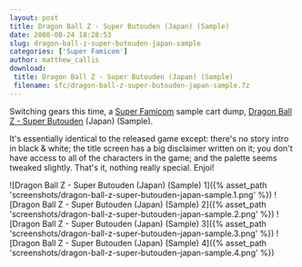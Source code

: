 ```yaml
---
layout: post
title: Dragon Ball Z - Super Butouden (Japan) (Sample)
date: 2008-08-24 18:28:53
slug: dragon-ball-z-super-butouden-japan-sample
categories: ['Super Famicom']
author: matthew_callis
download:
 title: Dragon Ball Z - Super Butouden (Japan) (Sample)
 filename: sfc/dragon-ball-z-super-butouden-japan-sample.7z
---
```


Switching gears this time, a [Super Famicom](http://superfamicom.org/ "Super Famicom") sample cart dump, [Dragon Ball Z - Super Butouden](http://superfamicom.org/info/dragon-ball-z-super-butouden/ "Dragon Ball Z - Super Butouden") (Japan) (Sample).

It's essentially identical to the released game except: there's no story intro in black &amp; white; the title screen has a big disclaimer written on it; you don't have access to all of the characters in the game; and the palette seems tweaked slightly. That's it, nothing really special. Enjoi!

![Dragon Ball Z - Super Butouden (Japan) (Sample) 1]({% asset_path 'screenshots/dragon-ball-z-super-butouden-japan-sample.1.png' %})
![Dragon Ball Z - Super Butouden (Japan) (Sample) 2]({% asset_path 'screenshots/dragon-ball-z-super-butouden-japan-sample.2.png' %})
![Dragon Ball Z - Super Butouden (Japan) (Sample) 3]({% asset_path 'screenshots/dragon-ball-z-super-butouden-japan-sample.3.png' %})
![Dragon Ball Z - Super Butouden (Japan) (Sample) 4]({% asset_path 'screenshots/dragon-ball-z-super-butouden-japan-sample.4.png' %})
